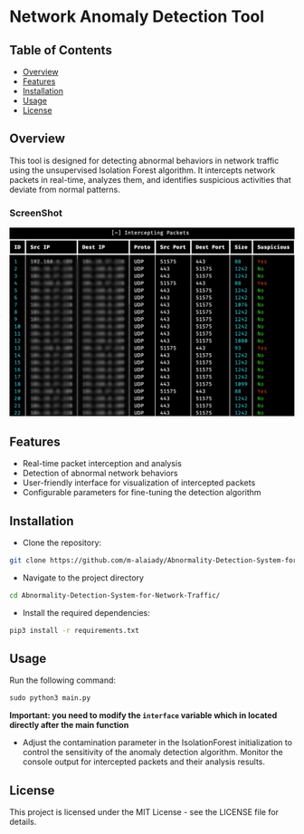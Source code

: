 


# Network Anomaly Detection Tool
## Table of Contents
- [Overview](#overview)
- [Features](#features)
- [Installation](#installation)
- [Usage](#usage)
- [License](#license)
  
## Overview
This tool is designed for detecting abnormal behaviors in network traffic using the unsupervised Isolation Forest algorithm. It intercepts network packets in real-time, analyzes them, and identifies suspicious activities that deviate from normal patterns.
### ScreenShot
![Screenshot](img/img-2.png)

## Features
- Real-time packet interception and analysis
- Detection of abnormal network behaviors
- User-friendly interface for visualization of intercepted packets
- Configurable parameters for fine-tuning the detection algorithm

## Installation
- Clone the repository:
```bash
git clone https://github.com/m-alaiady/Abnormality-Detection-System-for-Network-Traffic.git
```
- Navigate to the project directory
```bash
cd Abnormality-Detection-System-for-Network-Traffic/
```
- Install the required dependencies:
```bash
pip3 install -r requirements.txt
```

## Usage
Run the following command:
```python
sudo python3 main.py
```
**Important: you need to modify the ```interface``` variable which in located directly after the main function**
- Adjust the contamination parameter in the IsolationForest initialization to control the sensitivity of the anomaly detection algorithm.
Monitor the console output for intercepted packets and their analysis results.


## License
This project is licensed under the MIT License - see the LICENSE file for details.
